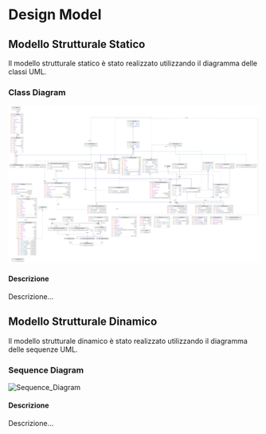 # Design Model

## Modello Strutturale Statico

Il modello strutturale statico è stato realizzato utilizzando il diagramma delle classi UML.

### Class Diagram

![Class_Diagram](class_diagram.png)

#### Descrizione

Descrizione...

## Modello Strutturale Dinamico

Il modello strutturale dinamico è stato realizzato utilizzando il diagramma delle sequenze UML.

### Sequence Diagram

![Sequence_Diagram](sequence_diagram.png)

#### Descrizione

Descrizione...